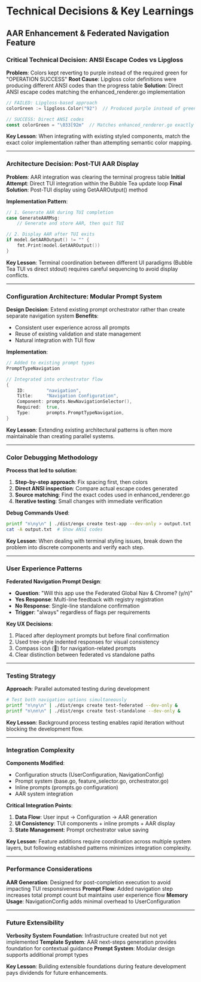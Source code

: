 # Technical Decisions & Key Learnings

## AAR Enhancement & Federated Navigation Feature

### **Critical Technical Decision: ANSI Escape Codes vs Lipgloss**

**Problem**: Colors kept reverting to purple instead of the required green for "OPERATION SUCCESS"
**Root Cause**: Lipgloss color definitions were producing different ANSI codes than the progress table
**Solution**: Direct ANSI escape codes matching the enhanced_renderer.go implementation

```go
// FAILED: Lipgloss-based approach
colorGreen := lipgloss.Color("92")  // Produced purple instead of green

// SUCCESS: Direct ANSI codes
const colorGreen = "\033[92m"  // Matches enhanced_renderer.go exactly
```

**Key Lesson**: When integrating with existing styled components, match the exact color implementation rather than attempting semantic color mapping.

---

### **Architecture Decision: Post-TUI AAR Display**

**Problem**: AAR integration was clearing the terminal progress table
**Initial Attempt**: Direct TUI integration within the Bubble Tea update loop
**Final Solution**: Post-TUI display using GetAAROutput() method

**Implementation Pattern**:
```go
// 1. Generate AAR during TUI completion
case GenerateAARMsg:
    // Generate and store AAR, then quit TUI

// 2. Display AAR after TUI exits
if model.GetAAROutput() != "" {
    fmt.Print(model.GetAAROutput())
}
```

**Key Lesson**: Terminal coordination between different UI paradigms (Bubble Tea TUI vs direct stdout) requires careful sequencing to avoid display conflicts.

---

### **Configuration Architecture: Modular Prompt System**

**Design Decision**: Extend existing prompt orchestrator rather than create separate navigation system
**Benefits**:
- Consistent user experience across all prompts
- Reuse of existing validation and state management
- Natural integration with TUI flow

**Implementation**:
```go
// Added to existing prompt types
PromptTypeNavigation

// Integrated into orchestrator flow
{
    ID:        "navigation",
    Title:     "Navigation Configuration",
    Component: prompts.NewNavigationSelector(),
    Required:  true,
    Type:      prompts.PromptTypeNavigation,
}
```

**Key Lesson**: Extending existing architectural patterns is often more maintainable than creating parallel systems.

---

### **Color Debugging Methodology**

**Process that led to solution**:
1. **Step-by-step approach**: Fix spacing first, then colors
2. **Direct ANSI inspection**: Compare actual escape codes generated
3. **Source matching**: Find the exact codes used in enhanced_renderer.go
4. **Iterative testing**: Small changes with immediate verification

**Debug Commands Used**:
```bash
printf "n\ny\n" | ./dist/engx create test-app --dev-only > output.txt
cat -A output.txt  # Show ANSI codes
```

**Key Lesson**: When dealing with terminal styling issues, break down the problem into discrete components and verify each step.

---

### **User Experience Patterns**

**Federated Navigation Prompt Design**:
- **Question**: "Will this app use the Federated Global Nav & Chrome? (y/n)"
- **Yes Response**: Multi-line feedback with registry registration
- **No Response**: Single-line standalone confirmation
- **Trigger**: "always" regardless of flags per requirements

**Key UX Decisions**:
1. Placed after deployment prompts but before final confirmation
2. Used tree-style indented responses for visual consistency
3. Compass icon (🧭) for navigation-related prompts
4. Clear distinction between federated vs standalone paths

---

### **Testing Strategy**

**Approach**: Parallel automated testing during development
```bash
# Test both navigation options simultaneously
printf "n\ny\n" | ./dist/engx create test-federated --dev-only &
printf "n\nn\n" | ./dist/engx create test-standalone --dev-only &
```

**Key Lesson**: Background process testing enables rapid iteration without blocking the development flow.

---

### **Integration Complexity**

**Components Modified**:
- Configuration structs (UserConfiguration, NavigationConfig)
- Prompt system (base.go, feature_selector.go, orchestrator.go)
- Inline prompts (prompts.go configuration)
- AAR system integration

**Critical Integration Points**:
1. **Data Flow**: User input → Configuration → AAR generation
2. **UI Consistency**: TUI components + inline prompts + AAR display
3. **State Management**: Prompt orchestrator value saving

**Key Lesson**: Feature additions require coordination across multiple system layers, but following established patterns minimizes integration complexity.

---

### **Performance Considerations**

**AAR Generation**: Designed for post-completion execution to avoid impacting TUI responsiveness
**Prompt Flow**: Added navigation step increases total prompt count but maintains user experience flow
**Memory Usage**: NavigationConfig adds minimal overhead to UserConfiguration

---

### **Future Extensibility**

**Verbosity System Foundation**: Infrastructure created but not yet implemented
**Template System**: AAR next-steps generation provides foundation for contextual guidance
**Prompt System**: Modular design supports additional prompt types

**Key Lesson**: Building extensible foundations during feature development pays dividends for future enhancements.